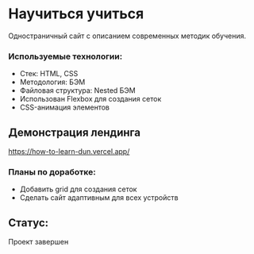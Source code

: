 # Научиться учиться

Одностраничный сайт с описанием современных методик обучения.

### Используемые технологии:
* Стек: HTML, CSS
* Методология: БЭМ
* Файловая структура: Nested БЭМ
* Использован Flexbox для создания сеток
* CSS-анимация элементов

## Демонстрация лендинга
https://how-to-learn-dun.vercel.app/

### Планы по доработке:
* Добавить grid для создания сеток
* Сделать сайт адаптивным для всех устройств

## Статус:
Проект завершен
